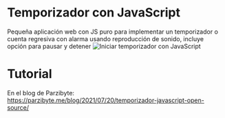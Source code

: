# Temporizador con JavaScript
Pequeña aplicación web con JS puro para implementar un temporizador o cuenta regresiva con alarma usando reproducción de sonido, incluye opción para pausar y detener
![Iniciar temporizador con JavaScript](https://parzibyte.me/blog/wp-content/uploads/2021/07/Aplicacion-de-temporizador-con-JavaScript-Programar-tiempo-restante.png)

# Tutorial
En el blog de Parzibyte: https://parzibyte.me/blog/2021/07/20/temporizador-javascript-open-source/